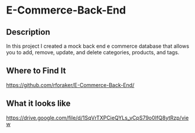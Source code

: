 # E-Commerce-Back-End

## Description

In this project I created a mock back end e commerce database that allows you to add, remove, update, and delete categories, products, and tags.

## Where to Find It
https://github.com/rforaker/E-Commerce-Back-End/

## What it looks like
https://drive.google.com/file/d/1SqVrTXPCieQYLs_vCpS79o0IfQ8ytRzp/view
